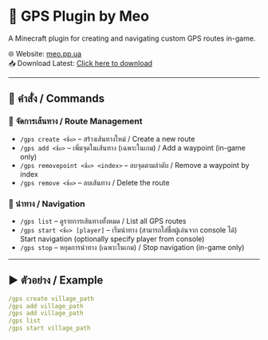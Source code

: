 # 📍 GPS Plugin by Meo

A Minecraft plugin for creating and navigating custom GPS routes in-game.

🌐 Website: [meo.pp.ua](https://meo.pp.ua)  
📥 Download Latest: [Click here to download](https://github.com/Thanawatttt/Gps-Plugin/releases/)

---

## 📌 คำสั่ง / Commands

### 🔧 จัดการเส้นทาง / Route Management

- `/gps create <ชื่อ>` – สร้างเส้นทางใหม่ / Create a new route  
- `/gps add <ชื่อ>` – เพิ่มจุดในเส้นทาง (เฉพาะในเกม) / Add a waypoint (in-game only)  
- `/gps removepoint <ชื่อ> <index>` – ลบจุดตามลำดับ / Remove a waypoint by index  
- `/gps remove <ชื่อ>` – ลบเส้นทาง / Delete the route

### 🧭 นำทาง / Navigation

- `/gps list` – ดูรายการเส้นทางทั้งหมด / List all GPS routes  
- `/gps start <ชื่อ> [player]` – เริ่มนำทาง (สามารถใส่ชื่อผู้เล่นจาก console ได้)  
  Start navigation (optionally specify player from console)  
- `/gps stop` – หยุดการนำทาง (เฉพาะในเกม) / Stop navigation (in-game only)

---

## ▶️ ตัวอย่าง / Example

```yaml
/gps create village_path
/gps add village_path
/gps add village_path
/gps list
/gps start village_path
